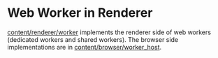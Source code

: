 # Web Worker in Renderer

[content/renderer/worker] implements the renderer side of web workers (dedicated
workers and shared workers). The browser side implementations are in
[content/browser/worker_host].

[content/browser/worker_host]: /content/browser/worker_host
[content/renderer/worker]: /content/renderer/worker

